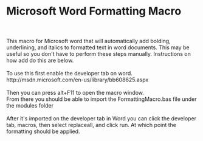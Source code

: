 # Microsoft Word Formatting Macro
<br/>
<br/>
This macro for Microsoft word that will automatically add bolding, underlining, and italics to formatted text in word documents.  This may be useful so you don't have to perform these steps manually.  Instructions on how add do this are below.  
<br/>
<br/>
To use this first enable the developer tab on word.<br/>
http://msdn.microsoft.com/en-us/library/bb608625.aspx
<br/>
<br/>
Then you can press alt+F11 to open the macro window. <br/>
From there you should be able to import the FormattingMacro.bas file under the modules folder
<br/>
<br/>
After it's imported on the developer tab in Word you can click the developer tab, macros, then select replaceall, and click run. At which point the formatting should be applied.
